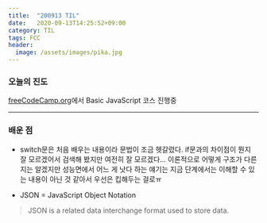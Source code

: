 ```yaml
---
title:  "200913 TIL"
date:   2020-09-13T14:25:52+09:00
category: TIL
tags: FCC
header:
  image: /assets/images/pika.jpg
---
```


<h3>오늘의 진도</h3>

[freeCodeCamp.org](https://www.freecodecamp.org/)에서 Basic JavaScript 코스 진행중

<hr>

<h3>배운 점</h3>

 - switch문은 처음 배우는 내용이라 문법이 조금 헷갈렸다. if문과의 차이점이 뭔지 잘 모르겠어서 검색해 봤지만 여전히 잘 모르겠다...
이론적으로 어떻게 구조가 다른지는 알겠지만 성능면에서 어느 게 낫다 하는 얘기는 지금 단계에서는 이해할 수 있는 내용이 아닌 것 같아서 우선은 킵해두는 걸로ㅠ

 - JSON = JavaScript Object Notation
>JSON is a related data interchange format used to store data.